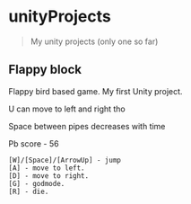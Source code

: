 # unityProjects

> My unity projects (only one so far)

## Flappy block

Flappy bird based game. My first Unity project.

U can move to left and right tho

Space between pipes decreases with time

Pb score - 56

```
[W]/[Space]/[ArrowUp] - jump
[A] - move to left.
[D] - move to right.
[G] - godmode.
[R] - die.
```
